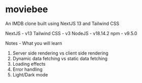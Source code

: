 # moviebee

An IMDB clone built using NextJS 13 and Tailwind CSS

NextJS - v13
Tailwind CSS - v3
NodeJS - v18.14.2
npm - v9.5.0

Notes - What you will learn

1. Server side rendering vs client side rendering
2. Dynamic data fetching vs static data fetching
3. Loading effects
4. Error handling
5. Light/Dark mode
